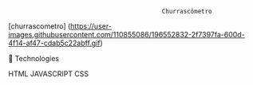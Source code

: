                                                Churrascômetro
[churrascometro]
(https://user-images.githubusercontent.com/110855086/196552832-2f7397fa-600d-4f14-af47-cdab5c22abff.gif)


🚀 Technologies

HTML
JAVASCRIPT
CSS
